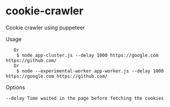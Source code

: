 # cookie-crawler
Cookie crawler using puppeteer


Usage

``` $ node app.js --delay 1000 https://google.com https://github.com/
   Or
    $ node app-cluster.js --delay 1000 https://google.com https://github.com/
   Or
    $ node --experimental-worker app-worker.js --delay 1000 https://google.com https://github.com/
```

Options

 ```--delay Time waited in the page before fetching the cookies```
